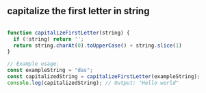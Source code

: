 ## capitalize the first letter in string 

```js

function capitalizeFirstLetter(string) {
  if (!string) return '';
  return string.charAt(0).toUpperCase() + string.slice(1)
}

// Example usage:
const exampleString = "das";
const capitalizedString = capitalizeFirstLetter(exampleString);
console.log(capitalizedString); // Output: "Hello world"
```
